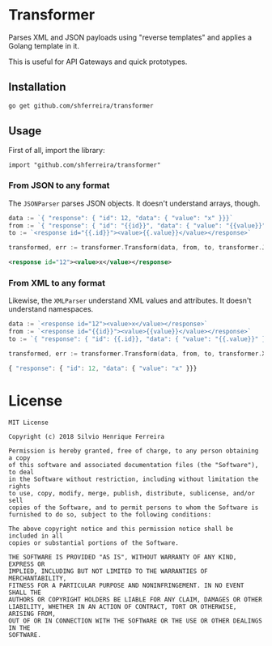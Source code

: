 # Transformer

Parses XML and JSON payloads using "reverse templates" and applies a Golang template in it.

This is useful for API Gateways and quick prototypes.

## Installation

```bash
go get github.com/shferreira/transformer
```

## Usage

First of all, import the library:

```
import "github.com/shferreira/transformer"
```

### From JSON to any format

The `JSONParser` parses JSON objects. It doesn't understand arrays, though.

```go
data := `{ "response": { "id": 12, "data": { "value": "x" }}}`
from := `{ "response": { "id": "{{id}}", "data": { "value": "{{value}}" }}}`
to := `<response id="{{.id}}"><value>{{.value}}</value></response>`

transformed, err := transformer.Transform(data, from, to, transformer.JSONParser)
```

```xml
<response id="12"><value>x</value></response>
```

### From XML to any format

Likewise, the `XMLParser` understand XML values and attributes. It doesn't understand namespaces.

```go
data := `<response id="12"><value>x</value></response>`
from := `<response id="{{id}}"><value>{{value}}</value></response>`
to := `{ "response": { "id": {{.id}}, "data": { "value": "{{.value}}" }}}`

transformed, err := transformer.Transform(data, from, to, transformer.XMLParser)
```

```js
{ "response": { "id": 12, "data": { "value": "x" }}}
```

# License

```
MIT License

Copyright (c) 2018 Silvio Henrique Ferreira

Permission is hereby granted, free of charge, to any person obtaining a copy
of this software and associated documentation files (the "Software"), to deal
in the Software without restriction, including without limitation the rights
to use, copy, modify, merge, publish, distribute, sublicense, and/or sell
copies of the Software, and to permit persons to whom the Software is
furnished to do so, subject to the following conditions:

The above copyright notice and this permission notice shall be included in all
copies or substantial portions of the Software.

THE SOFTWARE IS PROVIDED "AS IS", WITHOUT WARRANTY OF ANY KIND, EXPRESS OR
IMPLIED, INCLUDING BUT NOT LIMITED TO THE WARRANTIES OF MERCHANTABILITY,
FITNESS FOR A PARTICULAR PURPOSE AND NONINFRINGEMENT. IN NO EVENT SHALL THE
AUTHORS OR COPYRIGHT HOLDERS BE LIABLE FOR ANY CLAIM, DAMAGES OR OTHER
LIABILITY, WHETHER IN AN ACTION OF CONTRACT, TORT OR OTHERWISE, ARISING FROM,
OUT OF OR IN CONNECTION WITH THE SOFTWARE OR THE USE OR OTHER DEALINGS IN THE
SOFTWARE.
```
